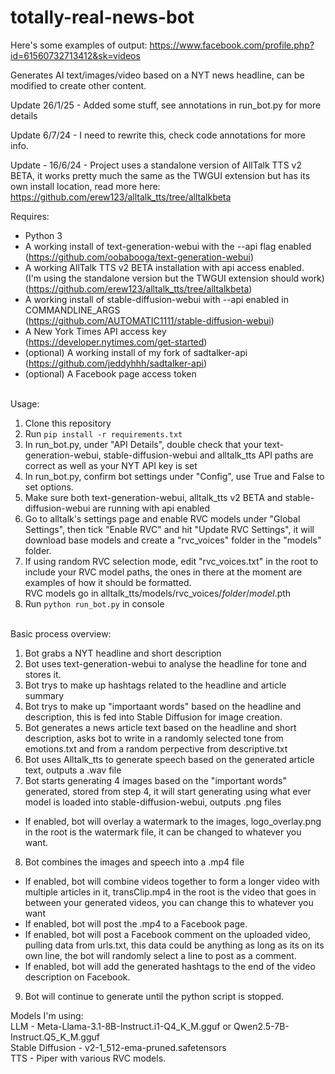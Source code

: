 # totally-real-news-bot
Here's some examples of output: https://www.facebook.com/profile.php?id=61560732713412&sk=videos

Generates AI text/images/video based on a NYT news headline, can be modified to create other content.



Update 26/1/25 - Added some stuff, see annotations in run_bot.py for more details

Update 6/7/24 - I need to rewrite this, check code annotations for more info.


Update - 16/6/24 - Project uses a standalone version of AllTalk TTS v2 BETA, it works pretty much the same as the TWGUI extension but has its own install location, read more here:<br>
https://github.com/erew123/alltalk_tts/tree/alltalkbeta<br>


Requires:<br>
- Python 3<br>
- A working install of text-generation-webui with the --api flag enabled<br>(https://github.com/oobabooga/text-generation-webui)<br>
- A working AllTalk TTS v2 BETA installation with api access enabled.<br>(I'm using the standalone version but the TWGUI extension should work)<br>(https://github.com/erew123/alltalk_tts/tree/alltalkbeta)<br>
- A working install of stable-diffusion-webui with  --api enabled in COMMANDLINE_ARGS<br>(https://github.com/AUTOMATIC1111/stable-diffusion-webui)<br>
- A New York Times API access key<br>(https://developer.nytimes.com/get-started)<br>
- (optional) A working install of my fork of sadtalker-api (https://github.com/jeddyhhh/sadtalker-api)<br>
- (optional) A Facebook page access token<br><br>

Usage:<br>
1. Clone this repository<br>
2. Run `pip install -r requirements.txt`<br>
3. In run_bot.py, under "API Details", double check that your text-generation-webui, stable-diffusion-webui and alltalk_tts API paths are correct as well as your NYT API key is set<br>
4. In run_bot.py, confirm bot settings under "Config", use True and False to set options.
5. Make sure both text-generation-webui, alltalk_tts v2 BETA and stable-diffusion-webui are running with api enabled<br>
6. Go to alltalk's settings page and enable RVC models under "Global Settings", then tick "Enable RVC" and hit "Update RVC Settings", it will download base models and create a "rvc_voices" folder in the "models" folder.
7. If using random RVC selection mode, edit "rvc_voices.txt" in the root to include your RVC model paths, the ones in there at the moment are examples of how it should be formatted.<br>
RVC models go in alltalk_tts/models/rvc_voices/*folder*/*model*.pth<br>
8. Run `python run_bot.py` in console<br><br>

Basic process overview:<br>
1. Bot grabs a NYT headline and short description<br>
2. Bot uses text-generation-webui to analyse the headline for tone and stores it.<br>
3. Bot trys to make up hashtags related to the headline and article summary<br>
4. Bot trys to make up "importaant words" based on the headline and description, this is fed into Stable Diffusion for image creation.
5. Bot generates a news article text based on the headline and short description, asks bot to write in a randomly selected tone from emotions.txt and from a random perpective from descriptive.txt<br>
6. Bot uses Alltalk_tts to generate speech based on the generated article text, outputs a .wav file
7. Bot starts generating 4 images based on the "important words" generated, stored from step 4, it will start generating using what ever model is loaded into stable-diffusion-webui, outputs .png files<br>
- If enabled, bot will overlay a watermark to the images, logo_overlay.png in the root is the watermark file, it can be changed to whatever you want.<br>
8. Bot combines the images and speech into a .mp4 file<br>
- If enabled, bot will combine videos together to form a longer video with multiple articles in it, transClip.mp4 in the root is the video that goes in between your generated videos, you can change this to whatever you want<br>
- If enabled, bot will post the .mp4 to a Facebook page.<br>
- If enabled, bot will post a Facebook comment on the uploaded video, pulling data from urls.txt, this data could be anything as long as its on its own line, the bot will randomly select a line to post as a comment.
- If enabled, bot will add the generated hashtags to the end of the video description on Facebook.<br>
9. Bot will continue to generate until the python script is stopped.<br>

Models I'm using:<br>
LLM - Meta-Llama-3.1-8B-Instruct.i1-Q4_K_M.gguf or Qwen2.5-7B-Instruct.Q5_K_M.gguf<br>
Stable Diffusion - v2-1_512-ema-pruned.safetensors<br> 
TTS - Piper with various RVC models.<br>

